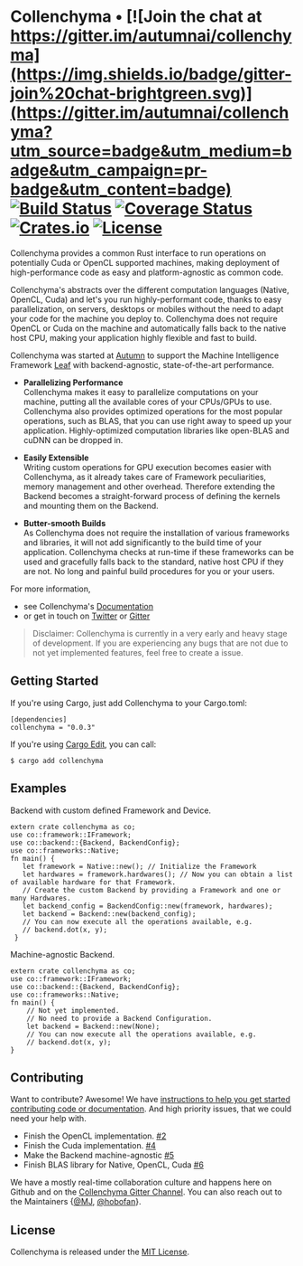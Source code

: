 # Collenchyma • [![Join the chat at https://gitter.im/autumnai/collenchyma](https://img.shields.io/badge/gitter-join%20chat-brightgreen.svg)](https://gitter.im/autumnai/collenchyma?utm_source=badge&utm_medium=badge&utm_campaign=pr-badge&utm_content=badge) [![Build Status](https://travis-ci.org/autumnai/collenchyma.svg?branch=master)](https://travis-ci.org/autumnai/collenchyma) [![Coverage Status](https://coveralls.io/repos/autumnai/collenchyma/badge.svg?branch=master&service=github)](https://coveralls.io/github/autumnai/collenchyma?branch=master) [![Crates.io](http://meritbadge.herokuapp.com/collenchyma)](https://crates.io/crates/collenchyma) [![License](https://img.shields.io/crates/l/collenchyma.svg)](LICENSE)

Collenchyma provides a common Rust interface to run operations on potentially
Cuda or OpenCL supported machines, making deployment of high-performance code as
easy and platform-agnostic as common code.

Collenchyma's abstracts over the different computation languages (Native,
OpenCL, Cuda) and let's you run highly-performant code, thanks to easy
parallelization, on servers, desktops or mobiles without the need to adapt your
code for the machine you deploy to. Collenchyma does not require OpenCL or Cuda
on the machine and automatically falls back to the native host CPU, making your
application highly flexible and fast to build.

Collenchyma was started at [Autumn][autumn] to support the Machine Intelligence
Framework [Leaf][leaf] with backend-agnostic, state-of-the-art performance.

* __Parallelizing Performance__<br/>
Collenchyma makes it easy to parallelize computations on your machine, putting
all the available cores of your CPUs/GPUs to use.
Collenchyma also provides optimized operations for the most popular operations,
such as BLAS, that you can use right away to speed up your application.
Highly-optimized computation libraries like open-BLAS and cuDNN can be dropped
in.

* __Easily Extensible__<br/>
Writing custom operations for GPU execution becomes easier with Collenchyma, as
it already takes care of Framework peculiarities, memory management and other
overhead. Therefore extending the Backend becomes a straight-forward process of
defining the kernels and mounting them on the Backend.

* __Butter-smooth Builds__<br/>
As Collenchyma does not require the installation of various frameworks and
libraries, it will not add significantly to the build time of your application.
Collenchyma checks at run-time if these frameworks can be used and gracefully
falls back to the standard, native host CPU if they are not.
No long and painful build procedures for you or your users.

For more information,

* see Collenchyma's [Documentation](http://autumnai.github.io/collenchyma)
* or get in touch on [Twitter][twitter-autumn] or [Gitter][gitter-collenchyma]

> Disclaimer: Collenchyma is currently in a very early and heavy stage of
> development. If you are experiencing any bugs that are not due to not yet
> implemented features, feel free to create a issue.

[arrayfire]: https://github.com/arrayfire/arrayfire
[autumn]: http://autumnai.com
[leaf]: https://github.com/autumnai/leaf
[twitter-autumn]: https://twitter.com/autumn_eng

## Getting Started

If you're using Cargo, just add Collenchyma to your Cargo.toml:

    [dependencies]
    collenchyma = "0.0.3"

If you're using [Cargo Edit][cargo-edit], you can call:

    $ cargo add collenchyma

[cargo-edit]: https://github.com/killercup/cargo-edit

## Examples

Backend with custom defined Framework and Device.

```
extern crate collenchyma as co;
use co::framework::IFramework;
use co::backend::{Backend, BackendConfig};
use co::frameworks::Native;
fn main() {
   let framework = Native::new(); // Initialize the Framework
   let hardwares = framework.hardwares(); // Now you can obtain a list of available hardware for that Framework.
   // Create the custom Backend by providing a Framework and one or many Hardwares.
   let backend_config = BackendConfig::new(framework, hardwares);
   let backend = Backend::new(backend_config);
   // You can now execute all the operations available, e.g.
   // backend.dot(x, y);
 }
```
Machine-agnostic Backend.

```
extern crate collenchyma as co;
use co::framework::IFramework;
use co::backend::{Backend, BackendConfig};
use co::frameworks::Native;
fn main() {
    // Not yet implemented.
    // No need to provide a Backend Configuration.
    let backend = Backend::new(None);
    // You can now execute all the operations available, e.g.
    // backend.dot(x, y);
}
```

## Contributing

Want to contribute? Awesome! We have
[instructions to help you get started contributing code or documentation][contributing].
And high priority issues, that we could need your help with.

* Finish the OpenCL implementation. [#2][issue-2]
* Finish the Cuda implementation. [#4][issue-4]
* Make the Backend machine-agnostic [#5][issue-5]
* Finish BLAS library for Native, OpenCL, Cuda [#6][issue-6]

We have a mostly real-time collaboration culture and happens here on Github and
on the [Collenchyma Gitter Channel][gitter-collenchyma].
You can also reach out to the Maintainers
{[@MJ][mj], [@hobofan][hobofan]}.

[issue-2]: https://github.com/autumnai/collenchyma/issues/2
[issue-4]: https://github.com/autumnai/collenchyma/issues/4
[issue-5]: https://github.com/autumnai/collenchyma/issues/5
[issue-6]: https://github.com/autumnai/collenchyma/issues/6
[contributing]: CONTRIBUTING.md
[gitter-collenchyma]: https://gitter.im/autumnai/collenchyma
[mj]: https://twitter.com/mjhirn
[hobofan]: https://twitter.com/hobofan

## License

Collenchyma is released under the [MIT License][license].

[license]: LICENSE
